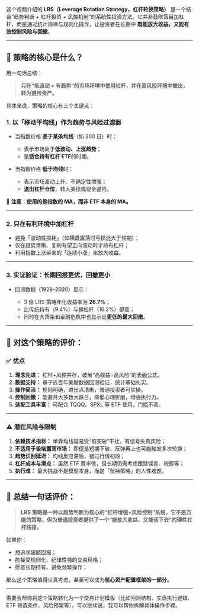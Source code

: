 这个视频介绍的 **LRS（Leverage Rotation Strategy，杠杆轮换策略）** 是一个结合“趋势判断 + 杠杆投资 + 风控机制”的系统性投资方法。它并非鼓吹盲目加杠杆，而是通过统计规律与规则化操作，让投资者在长期中 **既能放大收益，又能有效控制风险与回撤**。

---

## 🧭 **策略的核心是什么？**

用一句话总结：

> **只在“低波动 + 有趋势”的市场环境中使用杠杆，并在高风险环境中撤出，转为避险资产。**

具体来说，策略的核心有三个关键点：

### 1. **以「移动平均线」作为趋势与风险过滤器**

- 当指数价格 **高于某条均线**（如 200 日）时：

  - 表示市场处于**低波动、上涨趋势**；
  - 是**适合持有杠杆 ETF**的时期。

- 当指数价格 **低于均线**时：

  - 表示市场波动上升、不确定性增强；
  - **退出杠杆仓位**，转入美债或现金避险。

📌 **注意：使用的是指数的 MA，而非 ETF 本身的 MA。**

---

### 2. **只在有利环境中加杠杆**

- 避免「波动性损耗」（如横盘震荡时亏损远大于预期）；
- 仅在趋势清晰、复利有望正向滚动时才持有杠杆；
- 利用指数上涨带来的「连续小涨」来放大收益。

---

### 3. **实证验证：长期回报更优，回撤更小**

- 回测数据（1928–2020）显示：

  - 3 倍 LRS 策略年化收益率为 **26.7%**；
  - 比传统持有（9.4%）与裸杠杆（16.2%）都高；
  - 同时在大萧条和金融危机中也显示出**更低的最大回撤**。

---

## 🧠 **对这个策略的评价：**

### ✅ **优点**

1. **理念先进：** 杠杆+风控并存，破解“高收益=高风险”的表面公式。
2. **数据支持：** 基于近百年美股数据回测验证，统计基础扎实。
3. **操作简洁：** 规则明确，进出点清晰，普通投资者可实操。
4. **控制回撤：** 能避开大多数大跌日，降低心理折磨，增强执行力。
5. **适配工具丰富：** 可配合 TQQQ、SPXL 等 ETF 使用，门槛不高。

---

### ⚠️ **潜在风险与限制**

1. **依赖技术指标：** 单靠均线容易受“假突破”干扰，有信号失真风险；
2. **不适用于极端震荡市场：** 即便是短期下破、反弹再上也可能触发多次轮换；
3. **趋势识别延迟：** 均线反应滞后，错过行情初段；
4. **杠杆成本与滑点：** 虽然 ETF 费率低，但长期仍需考虑跟踪误差、税费等；
5. **执行难：** 最大挑战不是模型本身，而是「坚持策略」的人性难题。

---

## 🧩 总结一句话评价：

> **LRS 策略是一种以趋势判断为核心的“杠杆增强+风险控制”系统，它不是万能的策略，但为普通投资者提供了一个“能放大收益、又能活下去”的理性杠杆路径。**

如果你：

- 想追求超额回报；
- 能接受规则化、纪律性强的交易风格；
- 愿意长期持有、避免频繁操作；

那么这个策略值得认真考虑，甚至可以成为**核心资产配置框架的一部分**。

---

需要我帮你将这个策略转化为一个交易计划模板（比如回测结构、实盘执行逻辑、ETF 筛选条件、风险预案等），可以继续说，我可以帮你拆解具体操作步骤。
